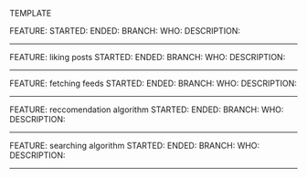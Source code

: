 TEMPLATE

FEATURE: 
STARTED:
ENDED: 
BRANCH:
WHO:
DESCRIPTION:
__________________________________________________________________

FEATURE: liking posts
STARTED:
ENDED: 
BRANCH:
WHO:
DESCRIPTION:
__________________________________________________________________

FEATURE: fetching feeds
STARTED:
ENDED: 
BRANCH:
WHO:
DESCRIPTION:
__________________________________________________________________

FEATURE: reccomendation algorithm 
STARTED:
ENDED: 
BRANCH:
WHO:
DESCRIPTION:
__________________________________________________________________

FEATURE: searching algorithm
STARTED:
ENDED: 
BRANCH:
WHO:
DESCRIPTION:
__________________________________________________________________

